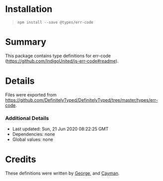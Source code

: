 # Installation
> `npm install --save @types/err-code`

# Summary
This package contains type definitions for err-code (https://github.com/IndigoUnited/js-err-code#readme).

# Details
Files were exported from https://github.com/DefinitelyTyped/DefinitelyTyped/tree/master/types/err-code.

### Additional Details
 * Last updated: Sun, 21 Jun 2020 08:22:25 GMT
 * Dependencies: none
 * Global values: none

# Credits
These definitions were written by [George](https://github.com/zorji), and [Cayman](https://github.com/wemeetagain).
